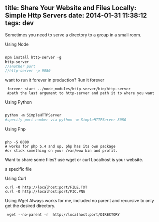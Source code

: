 title: Share Your Website and Files Locally: Simple Http Servers
date: 2014-01-31 11:38:12
tags: dev 
---

Sometimes you need to serve a directory to a group in a small room.

Using Node
``` javascript

npm install http-server -g
http-server
//another port
//http-server -p 9080

```
want to run it forever in production? Run it forever
``` shell
 forever start ../node_modules/http-server/bin/http-server
 #path the last argument to http-server and path it to where you want

```

Using Python

``` python

python -m SimpleHTTPServer
#specify port number via python -m SimpleHTTPServer 8080
```
Using Php
``` shell

php -S 8080
# works for php 5.4 and up, php has its own package
#or stick something on your /var/www bin and profit.

```


Want to share some files? use wget or curl
Localhost is your website.

a specific file

Using Curl
``` shell
curl -O http://localhost:port/FILE.TXT
curl -O http://localhost:port/PIC.PNG

```

Using Wget
Always works for me, included no parent and recursive to only get the desired directory.
``` shell
 wget --no-parent -r  http://localhost:port/DIRECTORY
```
